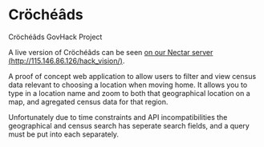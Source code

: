 Cröchéâds
=========

Cröchéâds GovHack Project

A live version of Cröchéâds can be seen [on our Nectar server (http://115.146.86.126/hack_vision/)](http://115.146.86.126/hack_vision/).

A proof of concept web application to allow users to filter and view census data relevant to choosing a location when moving home.
It allows you to type in a location name and zoom to both that geographical location on a map, and agregated census data for that region.

Unfortunately due to time constraints and API incompatibilities the geographical and census search has seperate search fields, and a query must be put into each separately.
